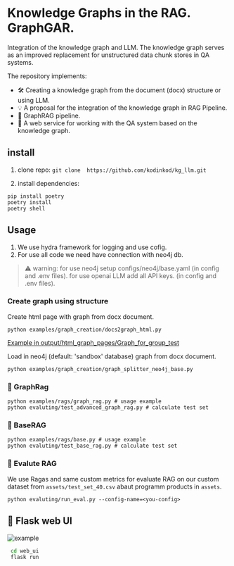 # Knowledge Graphs in the RAG. GraphGAR.

Integration of the knowledge graph and LLM. The knowledge graph serves as an improved replacement for unstructured data chunk stores in QA systems.

The repository implements:
 - 🛠️ Creating a knowledge graph from the document (docx) structure or using LLM.
 - 💡 A proposal for the integration of the knowledge graph in RAG Pipeline.
 - 🚋 GraphRAG pipeline.
 - 🚀 A web service for working with the QA system based on the knowledge graph.


## install

1. clone repo:
` git clone  https://github.com/kodinkod/kg_llm.git `

2. install dependencies:
```
pip install poetry
poetry install 
poetry shell
```


## Usage
1. We use hydra framework for logging and use cofig.
2. For use all code we need have connection with neo4j db.

> ⚠️ warning: for use neo4j setup configs/neo4j/base.yaml (in config and .env files).
> for use openai LLM add all API keys. (in config and .env files).

### Create graph using structure 

Create html page with graph from docx document.
```
python examples/graph_creation/docs2graph_html.py 
```
[Example in output/html_graph_pages/Graph_for_group_test](output/html_graph_pages/Graph_for_group_test.html)

Load in neo4j (default: 'sandbox' database) graph from docx document.
```
python examples/graph_creation/graph_splitter_neo4j_base.py
```

### 🚋 GraphRag

```
python examples/rags/graph_rag.py # usage example  
python evaluting/test_advanced_graph_rag.py # calculate test set  
```

### 🥦 BaseRAG
```
python examples/rags/base.py # usage example  
python evaluting/test_base_rag.py # calculate test set  
```

### 🔫 Evalute RAG

We use Ragas and same custom metrics for evaluate RAG on our custom dataset 
from `assets/test_set_40.csv` abaut programm products in `assets`.

```
python evaluting/run_eval.py --config-name=<you-config>
```


## 🚀 Flask web UI 

![example](example.gif)

   ```bash
    cd web_ui
    flask run
   ```